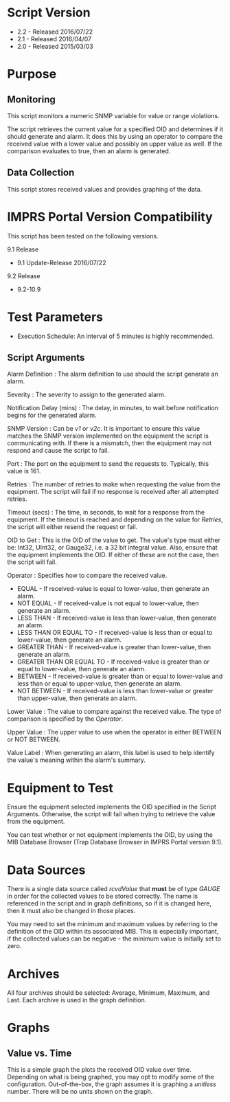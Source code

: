 # Script Version 

* 2.2 - Released 2016/07/22
* 2.1 - Released 2016/04/07
* 2.0 - Released 2015/03/03

# Purpose

## Monitoring

This script monitors a numeric SNMP variable for value or range violations.

The script retrieves the current value for a specified OID and determines if it should generate and alarm. It does this by using an operator to compare the received value with a lower value and possibly an upper value as well. If the comparison evaluates to true, then an alarm is generated.

## Data Collection

This script stores received values and provides graphing of the data.

# IMPRS Portal Version Compatibility 

This script has been tested on the following versions.

9.1 Release
* 9.1 Update-Release 2016/07/22

9.2 Release
* 9.2-10.9

# Test Parameters

* Execution Schedule: An interval of 5 minutes is highly recommended.

## Script Arguments

Alarm Definition
: The alarm definition to use should the script generate an alarm.

Severity
: The severity to assign to the generated alarm.

Notification Delay (mins)
: The delay, in minutes, to wait before notification begins for the generated alarm.

SNMP Version
: Can be *v1* or *v2c*. It is important to ensure this value matches the SNMP version implemented on the equipment the script is communicating with. If there is a mismatch, then the equipment may not respond and cause the script to fail.

Port
: The port on the equipment to send the requests to. Typically, this value is 161.

Retries
: The number of retries to make when requesting the value from the equipment. The script will fail if no response is received after all attempted retries.

Timeout (secs)
: The time, in seconds, to wait for a response from the equipment. If the timeout is reached and depending on the value for *Retries*, the script will either resend the request or fail.

OID to Get
: This is the OID of the value to get. The value's type must either be: Int32, UInt32, or Gauge32, i.e. a 32 bit integral value. Also, ensure that the equipment implements the OID. If either of these are not the case, then the script will fail.

Operator
: Specifies how to compare the received value.
* EQUAL - If received-value is equal to lower-value, then generate an alarm.
* NOT EQUAL - If received-value is not equal to lower-value, then generate an alarm.
* LESS THAN - If received-value is less than lower-value, then generate an alarm.
* LESS THAN OR EQUAL TO - If received-value is less than or equal to lower-value, then generate an alarm.
* GREATER THAN - If received-value is greater than lower-value, then generate an alarm.
* GREATER THAN OR EQUAL TO - If received-value is greater than or equal to lower-value, then generate an alarm.
* BETWEEN - If received-value is greater than or equal to lower-value and less than or equal to upper-value, then generate an alarm.
* NOT BETWEEN - If received-value is less than lower-value or greater than upper-value, then generate an alarm.

Lower Value
: The value to compare against the received value. The type of comparison is specified by the *Operator*.

Upper Value
: The upper value to use when the operator is either BETWEEN or NOT BETWEEN.

Value Label
: When generating an alarm, this label is used to help identify the value's meaning within the alarm's summary.

# Equipment to Test

Ensure the equipment selected implements the OID specified in the Script Arguments. Otherwise, the script will fail when trying to retrieve the value from the equipment.

You can test whether or not equipment implements the OID, by using the MIB Database Browser (Trap Database Browser in IMPRS Portal version 9.1).

# Data Sources

There is a single data source called *rcvdValue* that **must** be of type *GAUGE* in order for the collected values to be stored correctly. The name is referenced in the script and in graph definitions, so if it is changed here, then it must also be changed in those places.

You may need to set the minimum and maximum values by referring to the definition of the OID within its associated MIB. This is especially important, if the collected values can be negative - the minimum value is initially set to zero.

# Archives

All four archives should be selected: Average, Minimum, Maximum, and Last. Each archive is used in the graph definition.

# Graphs

## Value vs. Time

This is a simple graph the plots the received OID value over time. Depending on what is being graphed, you may opt to modify some of the configuration. Out-of-the-box, the graph assumes it is graphing a *unitless* number. There will be no units shown on the graph.